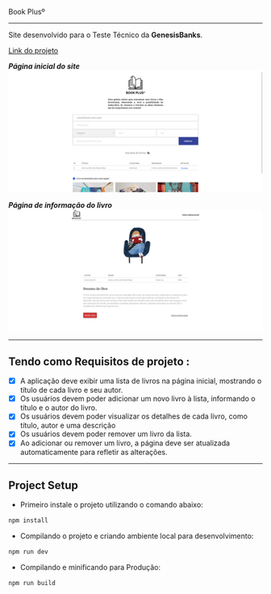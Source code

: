 Book Plusº

---

Site desenvolvido para o Teste Técnico da **GenesisBanks**.

[Link do projeto](https://book-pluss.netlify.app/)

**_Página inicial do site_**
![Home do Site](/public/readme/home-page.png "Home do Site")

**_Página de informação do livro_**
![Home do Site](/public/readme/info-book-page.png "Informações do livro")

---

## Tendo como Requisitos de projeto :

- [x] A aplicação deve exibir uma lista de livros na página inicial, mostrando o título de cada livro e seu autor.
- [x] Os usuários devem poder adicionar um novo livro à lista, informando o título e o autor do livro.
- [x] Os usuários devem poder visualizar os detalhes de cada livro, como título, autor e uma descrição
- [x] Os usuários devem poder remover um livro da lista.
- [x] Ao adicionar ou remover um livro, a página deve ser atualizada automaticamente para refletir as alterações.

---

## Project Setup

- Primeiro instale o projeto utilizando o comando abaixo:

```sh
npm install
```

- Compilando o projeto e criando ambiente local para desenvolvimento:

```sh
npm run dev
```

- Compilando e minificando para Produção:

```sh
npm run build
```
